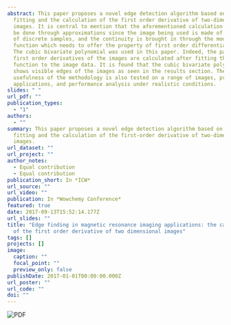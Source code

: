 ```yaml
---
abstract: This paper proposes a novel edge detection algorithm based on model
  fitting and the calculation of the first order derivative of two-dimensional
  images. It is central to mention that the aforementioned calculation can only
  be done through approximations since the image being used is made of a sequel
  of discrete samples, and the continuity is brought in through the model
  function which needs to offer the property of first order differentiability.
  The cubic bivariate polynomial was used in this paper. Indeed, the partial
  first order derivatives of the images are calculated after fitting the model
  function to the image data. It is found that the cubic bivariate polynomial
  shows visible edges of the images as seen in the results section. The
  usefulness of the methodology is also tested on a range of images, practical
  applications, and performance analysis under realistic conditions.
slides: " "
url_pdf: ""
publication_types:
  - "1"
authors:
  - ""
summary: This paper proposes a novel edge detection algorithm based on model
  fitting and the calculation of the first-order derivative of two-dimensional
  images.
url_dataset: ""
url_project: ""
author_notes:
  - Equal contribution
  - Equal contribution
publication_short: In *ICW*
url_source: ""
url_video: ""
publication: In *Wowchemy Conference*
featured: true
date: 2017-09-13T15:52:14.177Z
url_slides: ""
title: "Edge finding in magnetic resonance imaging applications: the calculation
  of the first order derivative of two dimensional images"
tags: []
projects: []
image:
  caption: ""
  focal_point: ""
  preview_only: false
publishDate: 2017-01-01T00:00:00.000Z
url_poster: ""
url_code: ""
doi: ""
---
```

![](https://www.inderscienceonline.com/doi/abs/10.1504/IJAPR.2017.086595 "PDF")